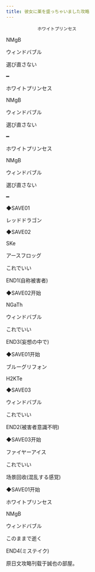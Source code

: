 ```yaml
---
title: 彼女に薬を盛っちゃいました攻略
---
```


                ホワイトプリンセス

NMgB

ウィンドバブル

選び直さない

━

ホワイトプリンセス

NMgB

ウィンドバブル

選び直さない

━

ホワイトプリンセス

NMgB

ウィンドバブル

選び直さない

━

◆SAVE01

レッドドラゴン

◆SAVE02

SKe

アースフロッグ

これでいい



END1(自称被害者)



◆SAVE02开始

NGaTh

ウィンドバブル

これでいい



END3(妄想の中で)



◆SAVE01开始

ブルーグリフォン

H2KTe

◆SAVE03

ウィンドバブル

これでいい



END2(被害者意識不明)



◆SAVE03开始

ファイヤーアイス

これでいい



场景回收(混乱する感覚)



◆SAVE01开始

ホワイトプリンセス

NMgB

ウィンドバブル

このままで逝く



END4(ミステイク)



原日文攻略刊载于誠也の部屋。


              
